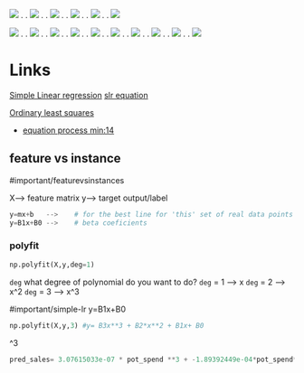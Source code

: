 ![](aharo24%202023-01-18%20at%206.33.21%20PM.png)
.
.
![](aharo24%202023-01-18%20at%206.44.12%20PM.png)
.
.
![](aharo24%202023-01-18%20at%207.17.50%20PM.png)
.
.
![](aharo24%202023-01-18%20at%207.19.48%20PM.png)
.
.
![](aharo24%202023-01-18%20at%207.20.38%20PM.png)
.
.
![](aharo24%202023-01-18%20at%207.22.33%20PM.png)

![](aharo24%202023-01-18%20at%207.26.32%20PM.png)
.
.
![](aharo24%202023-01-18%20at%207.26.49%20PM.png)
.
.
![](aharo24%202023-01-18%20at%207.28.01%20PM.png)
.
.
![](aharo24%202023-01-18%20at%207.28.46%20PM.png)
.
.
![](aharo24%202023-01-18%20at%207.30.18%20PM.png)
.
.
![](aharo24%202023-01-18%20at%207.31.42%20PM.png)
.
.
![](aharo24%202023-01-18%20at%207.32.34%20PM.png)
.
.
![](aharo24%202023-01-18%20at%207.33.44%20PM.png)
.
.
![](aharo24%202023-01-18%20at%207.37.41%20PM.png)
.
.
![](aharo24%202023-01-18%20at%207.38.33%20PM.png)

# Links

[Simple Linear regression](https://en.wikipedia.org/wiki/Simple_linear_regression)
[slr equation](https://en.wikipedia.org/wiki/Simple_linear_regression#Intuition_about_the_slope)

[Ordinary least squares](https://en.wikipedia.org/wiki/Ordinary_least_squares)

- [equation process min:14](https://www.udemy.com/course/python-for-machine-learning-data-science-masterclass/learn/lecture/22976300?start=570#overview)

## feature vs instance

#important/featurevsinstances

X--> feature matrix
y--> target output/label

```python
y=mx+b   -->    # for the best line for 'this' set of real data points
y=B1x+B0 -->    # beta coeficients
```

### polyfit

```python
np.polyfit(X,y,deg=1)
```

`deg` what degree of polynomial do you want to do?
`deg` = 1 --> x
`deg` = 2 --> x^2
`deg` = 3 --> x^3

#important/simple-lr
y=B1x+B0

```python
np.polyfit(X,y,3) #y= B3x**3 + B2*x**2 + B1x+ B0
```

^3

```python
pred_sales= 3.07615033e-07 * pot_spend **3 + -1.89392449e-04*pot_spend**2 + 8.20886302e-02*pot_spend+2.70495053e+00
```
